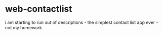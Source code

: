 # web-contactlist
i am starting to run out of descriptions - the simplest contact list app ever - not my homework
